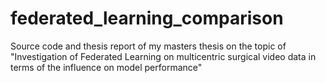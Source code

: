 # federated_learning_comparison
Source code and thesis report of my masters thesis on the topic of "Investigation of Federated Learning on multicentric surgical video data in terms of the influence on model performance"
